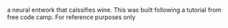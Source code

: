 a neural entwork that calssifies wine. This was built following a tutorial from free code camp. For reference purposes only
